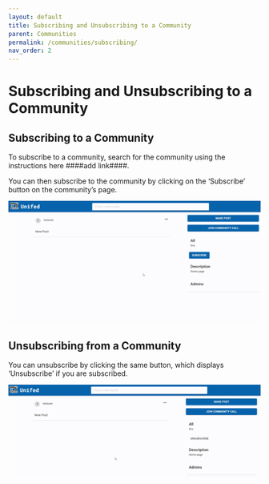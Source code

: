 ```yaml
---
layout: default
title: Subscribing and Unsubscribing to a Community
parent: Communities
permalink: /communities/subscribing/
nav_order: 2
---
```


# Subscribing and Unsubscribing to a Community

## Subscribing to a Community

To subscribe to a community, search for the community using the instructions here ####add link####.

You can then subscribe to the community by clicking on the ‘Subscribe’ button on the community’s page.

![Subscribing and Unsubscribing to/from a Community](../../gifs/subscribing.gif)

## Unsubscribing from a Community

You can unsubscribe by clicking the same button, which displays ‘Unsubscribe’ if you are subscribed.

![Subscribing and Unsubscribing to/from a Community](../../gifs/unsubscribing.gif)

